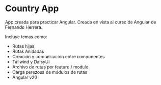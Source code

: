 # Country App

App creada para practicar Angular. Creada en vista al curso de Angular de Fernando 
Herrera.

Incluye temas como:
- Rutas hijas
- Rutas Anidadas
- Creación y comunicación entre componentes
- Tailwind y DaisyUI
- Archivo de rutas por feature / module
- Carga perezosa de módulos de rutas
- Angular v20
